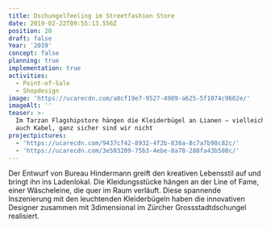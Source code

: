 ```yaml
---
title: Dschungelfeeling im Streetfashion Store
date: 2019-02-22T09:55:13.556Z
position: 20
draft: false
Year: '2019'
concept: false
planning: true
implementation: true
activities:
  - Point-of-Sale
  - Shopdesign
image: 'https://ucarecdn.com/a0cf19e7-9527-4909-a625-5f1074c9602e/'
imageAlt: ''
teaser: >-
  Im Tarzan Flagshipstore hängen die Kleiderbügel an Lianen — vielleicht sind es
  auch Kabel, ganz sicher sind wir nicht
projectpictures:
  - 'https://ucarecdn.com/9437cf42-8932-4f2b-838a-8c7a7b98c82c/'
  - 'https://ucarecdn.com/3e503209-75b3-4ebe-8a78-288fa43b580c/'
---
```

Der Entwurf von Bureau Hindermann greift den kreativen Lebensstil auf und bringt ihn ins Ladenlokal. Die Kleidungsstücke hängen an der Line of Fame, einer Wäscheleine, die quer im Raum verläuft. Diese spannende Inszenierung mit den leuchtenden Kleiderbügeln haben die innovativen Designer zusammen mit 3dimensional im Zürcher Grossstadtdschungel realisiert.
